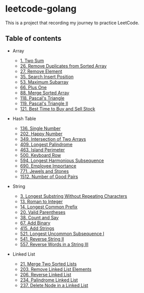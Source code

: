 # leetcode-golang

This is a project that recording my journey to practice LeetCode.

## Table of contents

- Array

  - [1. Two Sum](./Array/1.Two-Sum/README.md)
  - [26. Remove Duplicates from Sorted Array](./Array/26.Remove-Duplicates-from-Sorted-Array/README.md)
  - [27. Remove Element](./Array/27.Remove-Element/README.md)
  - [35. Search Insert Position](./Array/35.Search-Insert-Position/README.md)
  - [53. Maximum Subarray](./Array/53.Maximum-Subarray/README.md)
  - [66. Plus One](./Array/66.Plus-One/README.md)
  - [88. Merge Sorted Array](./Array/88.Merge-Sorted-Array/README.md)
  - [118. Pascal's Triangle](./Array/118.Pascal's-Triangle/README.md)
  - [119. Pascal's Triangle II](./Array/119.Pascal's-Triangle-II/README.md)
  - [121. Best Time to Buy and Sell Stock](./Array/121.Best-Time-to-Buy-and-Sell-Stock/README.md)

- Hash Table

  - [136. Single Number](./Hash-Table/136.Single-Number/README.md)
  - [202. Happy Number](./Hash-Table/202.Happy-Number/README.md)
  - [349. Intersection of Two Arrays](./Hash-Table/349.Intersection-of-Two-Arrays/README.md)
  - [409. Longest Palindrome](./Hash-Table/409.Longest-Palindrome/README.md)
  - [463. Island Perimeter](./Hash-Table/463.Island-Perimeter/README.md)
  - [500. Keyboard Row](./Hash-Table/500.Keyboard-Row)
  - [594. Longest Harmonious Subsequence](./Hash-Table/594.Longest-Harmonious-Subsequence)
  - [690. Employee Importance](./Hash-Table/690.Employee-Importance)
  - [771. Jewels and Stones](./Hash-Table/771.Jewels-and-Stones/README.md)
  - [1512. Number of Good Pairs](./Hash-Table/1512.Number-of-Good-Pairs/README.md)

- String

  - [3. Longest Substring Without Repeating Characters](./String/3.Longest-Substring-Without-Repeating-Characters)
  - [13. Roman to Integer](./String/13.Roman-to-Integer)
  - [14. Longest Common Prefix](./String/14.Longest-Common-Prefix)
  - [20. Valid Parentheses](./String/20.Valid-Parentheses)
  - [38. Count and Say](./String/38.Count-and-Say)
  - [67. Add Binary](./String/67.Add-Binary)
  - [415. Add Strings](./String/415.Add-Strings)
  - [521. Longest Uncommon Subsequence I](./String/521.Longest-Uncommon-Subsequence-I)
  - [541. Reverse String II](./String/541.Reverse-String-II)
  - [557. Reverse Words in a String III](./String/557.Reverse-Words-in-a-String-III)

- Linked List

  - [21. Merge Two Sorted Lists](./Linked-List/21.Merge-Two-Sorted-Lists)
  - [203. Remove Linked List Elements](./Linked-List/203.Remove-Linked-List-Elements)
  - [206. Reverse Linked List](./Linked-List/206.Reverse-Linked-List)
  - [234. Palindrome Linked List](./Linked-List/234.Palindrome-Linked-List)
  - [237. Delete Node in a Linked List](./Linked-List/237.Delete-Node-in-a-Linked-List)
